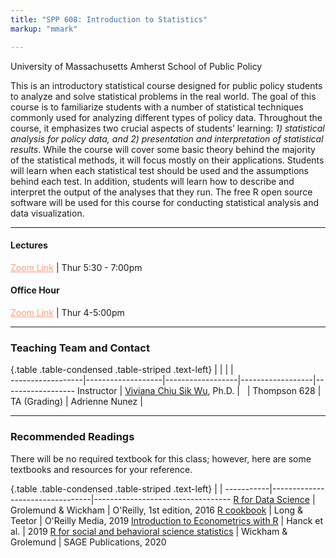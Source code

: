 ```yaml
---
title: "SPP 608: Introduction to Statistics"
markup: "mmark"

---
```

University of Massachusetts Amherst
School of Public Policy

<div style="text-align: left"> This is an introductory statistical course designed for public policy students to analyze and solve statistical problems in the real world. The goal of this course is to familiarize students with a number of statistical techniques commonly used for analyzing different types of policy data. Throughout the course, it emphasizes two crucial aspects of students’ learning: <i>1) statistical analysis for policy data, and 2) presentation and interpretation of statistical results</i>. While the course will cover some basic theory behind the majority of the statistical methods, it will focus mostly on their applications. Students will learn when each statistical test should be used and the assumptions behind each test. In addition, students will learn how to describe and interpret the output of the analyses that they run.  The free R open source software will be used for this course for conducting statistical analysis and data visualization. </div>  

*** 

#### Lectures  

<font color="#ffa07a"><i class="fas fa-university fa-lg"></i></font> <a href="https://umass-amherst.zoom.us/j/99225858272" style="color:#ffa07a;" target="_blank">Zoom Link</a> | <font color="#ffa07a"><i class="fas fa-calendar-alt fa-lg"></i></font> Thur 5:30 - 7:00pm  

#### Office Hour

<font color="#ffa07a"><i class="fas fa-university fa-lg"></i></font> <a href="https://umass-amherst.zoom.us/j/99225858272" style="color:#ffa07a;" target="_blank">Zoom Link</a>  | <font color="#ffa07a"><i class="fas fa-calendar-alt fa-lg"></i></font> Thur 4-5:00pm   

 
***
 
### Teaching Team and Contact

{.table .table-condensed .table-striped .text-left}
<span></span>     | <span></span>     | <span></span>    | <span></span>    |  <span></span>      
------------------|-------------------|------------------|------------------|------------------ 
Instructor        | [Viviana Chiu Sik Wu](https://connectivecommons.cc/), Ph.D. | <a href="mailto:vivianachius@umass.edu" title="email"><i class="fa fa-envelope"></i></a> &nbsp; | Thompson 628 | 
TA (Grading)      | Adrienne Nunez | <a href="mailto:amnunez@umass.edu" title="email"><i class="fa fa-envelope"></i></a> &nbsp; 
            
***

### Recommended Readings

There will be no required textbook for this class; however, here are some textbooks and resources for your reference.   


{.table .table-condensed .table-striped .text-left}
 <span></span>     | <span></span> | <span></span> 
-----------|---------------------------------|----------------------------------
[R for Data Science](http://r4ds.had.co.nz/) | Grolemund & Wickham | O'Reilly, 1st edition, 2016
[R cookbook](https://rc2e.com/index.html) | Long & Teetor | O'Reilly Media, 2019 
[Introduction to Econometrics with R](https://www.econometrics-with-r.org/ITER.pdf) | Hanck et al. | 2019
[R for social and behavioral science statistics](https://www.amazon.com/dp/1544344023/ref=cm_sw_em_r_mt_dp_8qU2FbKQT9S75?_encoding=UTF8&psc=1) | Wickham & Grolemund |  SAGE Publications, 2020
